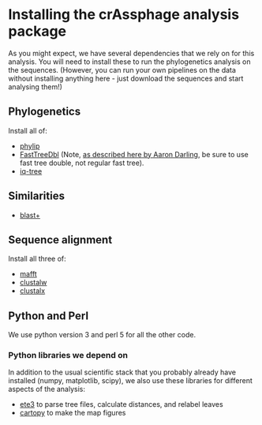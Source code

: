 # Installing the crAssphage analysis package

As you might expect, we have several dependencies that we rely on for this analysis. You will need to install these to run the phylogenetics analysis on the sequences. (However, you can run your own pipelines on the data without installing anything here - just download the sequences and start analysing them!)

## Phylogenetics

Install all of:
- [phylip](http://evolution.genetics.washington.edu/phylip/)
- [FastTreeDbl](http://microbesonline.org/fasttree/) (Note, [as described here by Aaron Darling](http://darlinglab.org/blog/2015/03/23/not-so-fast-fasttree.html), be sure to use fast tree double, not regular fast tree).
- [iq-tree](http://www.iqtree.org/)

## Similarities
- [blast+](https://blast.ncbi.nlm.nih.gov/Blast.cgi?PAGE_TYPE=BlastDocs&DOC_TYPE=Download)

## Sequence alignment

Install all three of:
- [mafft](http://mafft.cbrc.jp/alignment/software/)
- [clustalw](http://www.clustal.org/clustal2/)
- [clustalx](http://www.clustal.org/clustal2/)


## Python and Perl

We use python version 3 and perl 5 for all the other code.

### Python libraries we depend on

In addition to the usual scientific stack that you probably already have installed (numpy, matplotlib, scipy), we also use these libraries for different aspects of the analysis:

- [ete3](http://etetoolkit.org/) to parse tree files, calculate distances, and relabel leaves
- [cartopy](http://scitools.org.uk/cartopy/) to make the map figures
